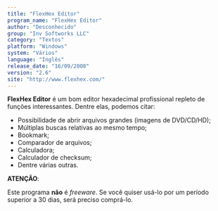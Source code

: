 ```yaml
---
title: "FlexHex Editor"
program_name: "FlexHex Editor"
author: "Desconhecido"
group: "Inv Softworks LLC"
category: "Textos"
platform: "Windows"
system: "Vários"
language: "Inglês"
release_date: "16/09/2008"
version: "2.6"
site: "http://www.flexhex.com/"
---
```

<b>FlexHex Editor</b> é um bom editor hexadecimal profissional repleto de funções interessantes. Dentre elas, podemos citar:

- Possibilidade de abrir arquivos grandes (imagens de DVD/CD/HD);
- Múltiplas buscas relativas ao mesmo tempo;
- Bookmark;
- Comparador de arquivos;
- Calculadora;
- Calculador de checksum;
- Dentre várias outras.

<b>ATENÇÃO</b>:

Este programa <b>não</b> é <i>freeware</i>. Se você quiser usá-lo por um período superior a 30 dias, será preciso comprá-lo.
